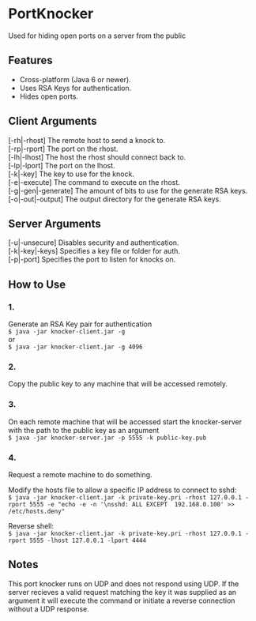 # PortKnocker
Used for hiding open ports on a server from the public

## Features

- Cross-platform (Java 6 or newer).
- Uses RSA Keys for authentication.
- Hides open ports.

## Client Arguments

[-rh|-rhost]        The remote host to send a knock to.<br/>
[-rp|-rport]        The port on the rhost.<br/>
[-lh|-lhost]        The host the rhost should connect back to.<br/>
[-lp|-lport]        The port on the lhost.<br/>
[-k|-key]           The key to use for the knock.<br/>
[-e|-execute]       The command to execute on the rhost.<br/>
[-g|-gen|-generate] The amount of bits to use for the generate RSA keys.<br/>
[-o|-out|-output]   The output directory for the generate RSA keys.<br/>

## Server Arguments

[-u|-unsecure]      Disables security and authentication.<br/>
[-k|-key|-keys]     Specifies a key file or folder for auth.<br/>
[-p|-port]          Specifies the port to listen for knocks on.<br/>

## How to Use

### 1.
Generate an RSA Key pair for authentication<br/>
`$ java -jar knocker-client.jar -g`<br/>
or<br/>
`$ java -jar knocker-client.jar -g 4096`<br/>

### 2.
Copy the public key to any machine that will be accessed remotely.

### 3.
On each remote machine that will be accessed start the knocker-server with the path to the public key as an argument<br/>
`$ java -jar knocker-server.jar -p 5555 -k public-key.pub`

### 4.
Request a remote machine to do something.

Modify the hosts file to allow a specific IP address to connect to sshd:<br/>
`$ java -jar knocker-client.jar -k private-key.pri -rhost 127.0.0.1 -rport 5555 -e "echo -e -n '\nsshd: ALL EXCEPT  192.168.0.100' >> /etc/hosts.deny"`

Reverse shell:<br/>
`$ java -jar knocker-client.jar -k private-key.pri -rhost 127.0.0.1 -rport 5555 -lhost 127.0.0.1 -lport 4444`

## Notes
This port knocker runs on UDP and does not respond using UDP. If the server recieves a valid request matching the key it was supplied as an argument it will execute the command or initiate a reverse connection without a UDP response.



